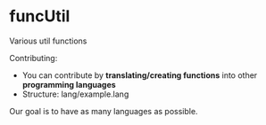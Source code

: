 # funcUtil

Various util functions 

Contributing:
- You can contribute by **translating/creating functions** into other **programming languages**
- Structure:
lang/example.lang




Our goal is to have as many languages ​​as possible. 
